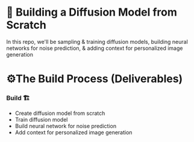 # 🤖 Building a Diffusion Model from Scratch

In this repo, we'll be sampling & training diffusion models, building neural networks for noise prediction, & adding context for personalized image generation 

# ⚙️The Build Process (Deliverables)

### Build 🏗️
* Create diffusion model from scratch
* Train diffusion model
* Build neural network for noise prediction
* Add context for personalized image generation
